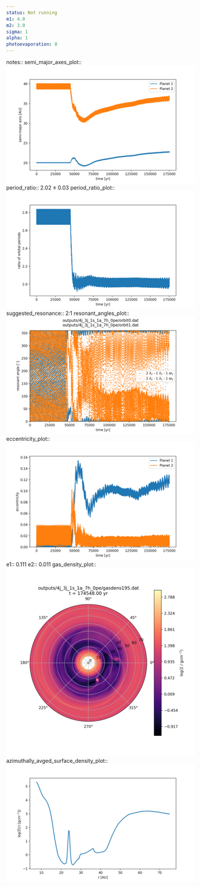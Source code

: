 ```yaml
---
status: Not running
m1: 4.0
m2: 3.0
sigma: 1
alpha: 1
photoevaporation: 0
---
```


notes::
semi_major_axes_plot:: ![semi_major_axes_4j_3j_1s_1a_7h_0pe.png](plots/semi_major_axes/semi_major_axes_4j_3j_1s_1a_7h_0pe.png)
period_ratio:: 2.02 ± 0.03
period_ratio_plot:: ![period_ratio_4j_3j_1s_1a_7h_0pe.png](plots/period_ratio/period_ratio_4j_3j_1s_1a_7h_0pe.png)
suggested_resonance:: 2:1
resonant_angles_plot:: ![resonant_angles_4j_3j_1s_1a_7h_0pe.png](plots/resonant_angles/resonant_angles_4j_3j_1s_1a_7h_0pe.png)
eccentricity_plot:: ![eccentricity_4j_3j_1s_1a_7h_0pe.png](plots/eccentricity/eccentricity_4j_3j_1s_1a_7h_0pe.png)
e1:: 0.111
e2:: 0.011
gas_density_plot:: ![gas_density_4j_3j_1s_1a_7h_0pe.png](plots/gas_density/gas_density_4j_3j_1s_1a_7h_0pe.png)
azimuthally_avged_surface_density_plot:: ![azimuthally_avged_surface_density_4j_3j_1s_1a_7h_0pe.png](plots/azimuthally_avged_surface_density/azimuthally_avged_surface_density_4j_3j_1s_1a_7h_0pe.png)
